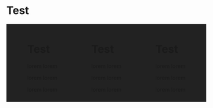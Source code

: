 # Test
<div style='display: flex; width: 100%; background: #222222; padding: 10px; justify-content: space-around; flex-direction: row'>
    <div>
        <h1>Test</h1>
        <p>lorem lorem</p>
        <p>lorem lorem</p>
        <p>lorem lorem</p>
    </div>
    <div>
        <h1>Test</h1>
        <p>lorem lorem</p>
        <p>lorem lorem</p>
        <p>lorem lorem</p>
    </div>
    <div>
        <h1>Test</h1>
        <p>lorem lorem</p>
        <p>lorem lorem</p>
        <p>lorem lorem</p>
    </div>
</div>
